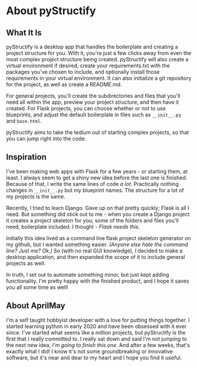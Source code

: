 # About pyStructify

## What It Is

pyStructify is a desktop app that handles the boilerplate and creating a project structure for you. With it, you're just a few clicks away from even the most complex project structure being created. pyStructify will also create a virtual environment if desired, create your requirements.txt with the packages you've chosen to include, and optionally install those requirements in your virtual environment. It can also initialize a git repository for the project, as well as create a README.md.

For general projects, you'll create the subdirectories and files that you'll need all within the app, preview your project structure, and then have it created. For Flask projects, you can choose whether or not to use blueprints, and adjust the default boilerplate in files such as `__init__.py` and `base.html`.

pyStructify aims to take the tedium out of starting complex projects, so that you can jump right into the code.

## Inspiration

I've been making web apps with Flask for a few years - or starting them, at least. I always seem to get a shiny new idea before the last one is finished. Because of that, I write the same lines of code *a lot*. Practically nothing changes in `__init__.py` but my blueprint names. The structure for a lot of my projects is the same.

Recently, I tried to learn Django. Gave up on that pretty quickly; Flask is all I need. But something did stick out to me - when you create a Django project it creates a project skeleton for you; some of the folders and files you'll need, boilerplate included. I thought - *Flask needs this*.

Initially this idea lived as a command line flask project skeleton generator on my github, but I wanted something easier. *(Anyone else hate the command line? Just me? Ok.)* So (with no real GUI knowledge), I decided to make a desktop application, and then expanded the scope of it to include general projects as well.

In truth, I set out to automate something minor, but just kept adding functionality. I'm pretty happy with the finished product, and I hope it saves you all some time as well!

## About AprilMay

I'm a self taught hobbyist developer with a love for putting things together. I started learning python in early 2020 and have been obsessed with it ever since. I've started what seems like a million projects, but pyStructify is the first that I really committed to. I really sat down and said I'm not jumping to the next new idea, *I'm going to finish this one*. And after a few weeks, that's exactly what I did! I know it's not some groundbreaking or innovative software, but it's near and dear to my heart and I hope you find it useful.